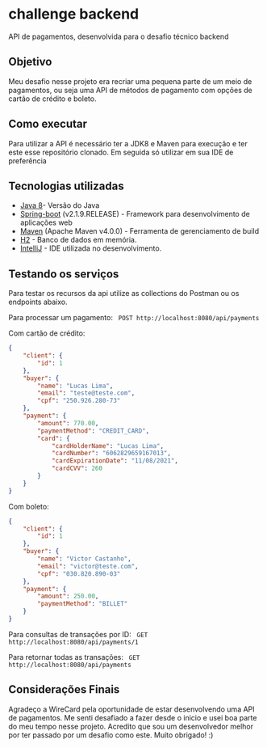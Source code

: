 # challenge backend
API de pagamentos, desenvolvida para o desafio técnico backend

## Objetivo
Meu desafio nesse projeto era recriar uma pequena parte de um meio de pagamentos, ou seja uma API de métodos de pagamento com opções de cartão de crédito e boleto.

## Como executar

Para utilizar a API é necessário ter a JDK8 e Maven para execução e ter este esse repositório clonado.
Em seguida só utilizar em sua IDE de preferência

## Tecnologias utilizadas

- [Java 8](https://www.java.com/pt_BR/download/faq/java8.xml)- Versão do Java
- [Spring-boot](https://projects.spring.io/spring-boot/) (v2.1.9.RELEASE) - Framework para desenvolvimento de aplicações web
- [Maven](https://maven.apache.org/) (Apache Maven v4.0.0) - Ferramenta de gerenciamento de build
- [H2](https://www.h2database.com/html/main.html) - Banco de dados em memória.
- [IntelliJ](https://www.jetbrains.com/idea/) - IDE utilizada no desenvolvimento.

## Testando os serviços
Para testar os recursos da api utilize as collections do Postman ou os endpoints abaixo.

Para processar um pagamento: 
``` POST http://localhost:8080/api/payments```

Com cartão de crédito:

``` JSON 
{
	"client": {
		"id": 1
	},
	"buyer": {
		"name": "Lucas Lima",
		"email": "teste@teste.com",
		"cpf": "250.926.280-73"
	},
	"payment": {
		"amount": 770.00,
		"paymentMethod": "CREDIT_CARD",
		"card": {
			"cardHolderName": "Lucas Lima",
			"cardNumber": "6062829659167013",
			"cardExpirationDate": "11/08/2021",
			"cardCVV": 260
		}
	}
}
```

Com boleto:

``` JSON 
{
	"client": {
		"id": 1
	},
	"buyer": {
		"name": "Victor Castanho",
		"email": "victor@teste.com",
		"cpf": "030.820.890-03"
	},
	"payment": {
		"amount": 250.00,
		"paymentMethod": "BILLET"
	}
}
 ```
 
 Para consultas de transações por ID:
 ``` GET http://localhost:8080/api/payments/1```
 
 Para retornar todas as transações:
 ``` GET http://localhost:8080/api/payments```
 
 ## Considerações Finais
 
 Agradeço a WireCard pela oportunidade de estar desenvolvendo uma API de pagamentos. Me senti desafiado a fazer desde o inicio e usei boa parte do meu tempo nesse projeto. Acredito que sou um desenvolvedor melhor por ter passado por um desafio como este. Muito obrigado! :)
